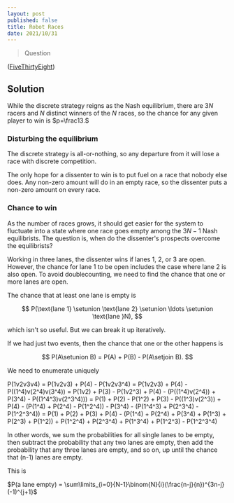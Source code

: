 ```yaml
---
layout: post
published: false
title: Robot Races
date: 2021/10/31
---
```


>Question

<!--more-->

([FiveThirtyEight](URL))

## Solution

While the discrete strategy reigns as the Nash equilibrium, there are $3N$ racers and $N$ distinct winners of the $N$ races, so the chance for any given player to win is $p=\frac13.$

### Disturbing the equilibrium

The discrete strategy is all-or-nothing, so any departure from it will lose a race with discrete competition. 

The only hope for a dissenter to win is to put fuel on a race that nobody else does. Any non-zero amount will do in an empty race, so the dissenter puts a non-zero amount on every race.

### Chance to win

As the number of races grows, it should get easier for the system to fluctuate into a state where one race goes empty among the $3N-1$ Nash equilibrists. The question is, when do the dissenter's prospects overcome the equilibrists?

Working in three lanes, the dissenter wins if lanes $1,$ $2,$ or $3$ are open. However, the chance for lane $1$ to be open includes the case where lane $2$ is also open. To avoid doublecounting, we need to find the chance that one or more lanes are open.

The chance that at least one lane is empty is 

$$
P(\text{lane 1} \setunion \text{lane 2} \setunion \ldots \setunion \text{lane }N),
$$

which isn't so useful. But we can break it up iteratively.

If we had just two events, then the chance that one or the other happens is 

$$
P(A\setunion B) = P(A) + P(B) - P(A\setjoin B).
$$

We need to enumerate uniquely 

P(1v2v3v4) 
= P(1v2v3) + P(4) - P(1v2v3^4)
= P(1v2v3) + P(4) - P((1^4)v(2^4)v(3^4))
= P(1v2) + P(3) - P(1v2^3) + P(4) - (P((1^4)v(2^4)) + P(3^4) - P((1^4^3)v(2^3^4)))
= P(1) + P(2) - P(1^2) + P(3) - P((1^3)v(2^3)) + P(4) - (P(1^4) + P(2^4) - P(1^2^4)) - P(3^4) - (P(1^4^3) + P(2^3^4) - P(1^2^3^4))
= P(1) + P(2) + P(3) + P(4) - (P(1^4) + P(2^4) + P(3^4) + P(1^3) + P(2^3) + P(1^2)) + P(1^2^4) + P(2^3^4) + P(1^3^4) + P(1^2^3) - P(1^2^3^4)

In other words, we sum the probabilities for all single lanes to be empty, then subtract the probability that any two lanes are empty, then add the probability that any three lanes are empty, and so on, up until the chance that (n-1) lanes are empty.  

This is 

$P(a lane empty) = \sum\limits_{i=0}{N-1}\binom{N}{i}(\frac{n-j}{n})^{3n-j}(-1)^{j+1}$
 
 
<br>
